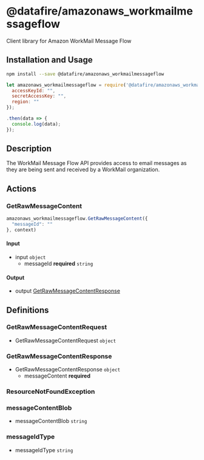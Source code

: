 # @datafire/amazonaws_workmailmessageflow

Client library for Amazon WorkMail Message Flow

## Installation and Usage
```bash
npm install --save @datafire/amazonaws_workmailmessageflow
```
```js
let amazonaws_workmailmessageflow = require('@datafire/amazonaws_workmailmessageflow').create({
  accessKeyId: "",
  secretAccessKey: "",
  region: ""
});

.then(data => {
  console.log(data);
});
```

## Description

The WorkMail Message Flow API provides access to email messages as they are being sent and received by a WorkMail organization.

## Actions

### GetRawMessageContent



```js
amazonaws_workmailmessageflow.GetRawMessageContent({
  "messageId": ""
}, context)
```

#### Input
* input `object`
  * messageId **required** `string`

#### Output
* output [GetRawMessageContentResponse](#getrawmessagecontentresponse)



## Definitions

### GetRawMessageContentRequest
* GetRawMessageContentRequest `object`

### GetRawMessageContentResponse
* GetRawMessageContentResponse `object`
  * messageContent **required**

### ResourceNotFoundException


### messageContentBlob
* messageContentBlob `string`

### messageIdType
* messageIdType `string`


